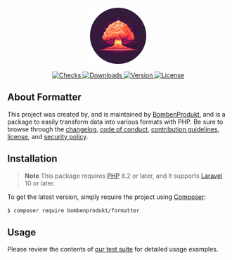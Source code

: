 <p align="center">
    <a href="https://bombenprodukt.com" target="_blank">
        <img src="https://raw.githubusercontent.com/BombenProdukt/assets/main/logo-text.svg" width="128" alt="BombenProdukt Logo" />
    </a>
</p>

<p align="center">
    <a href="https://github.com/BombenProdukt/formatter/actions">
        <img src="https://badge.sh/github/check-runs/BombenProdukt/formatter" alt="Checks" />
    </a>
    <a href="https://packagist.org/packages/bombenprodukt/formatter">
        <img src="https://badge.sh/packagist/downloads/BombenProdukt/formatter" alt="Downloads" />
    </a>
    <a href="https://packagist.org/packages/bombenprodukt/formatter">
        <img src="https://badge.sh/packagist/version/BombenProdukt/formatter" alt="Version" />
    </a>
    <a href="https://packagist.org/packages/bombenprodukt/formatter">
        <img src="https://badge.sh/packagist/license/BombenProdukt/formatter" alt="License" />
    </a>
</p>

## About Formatter

This project was created by, and is maintained by [BombenProdukt](https://github.com/BombenProdukt), and is a package to easily transform data into various formats with PHP. Be sure to browse through the [changelog](CHANGELOG.md), [code of conduct](.github/CODE_OF_CONDUCT.md), [contribution guidelines](.github/CONTRIBUTING.md), [license](LICENSE), and [security policy](.github/SECURITY.md).

## Installation

> **Note**
> This package requires [PHP](https://www.php.net/) 8.2 or later, and it supports [Laravel](https://laravel.com/) 10 or later.

To get the latest version, simply require the project using [Composer](https://getcomposer.org/):

```bash
$ composer require bombenprodukt/formatter
```

## Usage

Please review the contents of [our test suite](/tests) for detailed usage examples.
